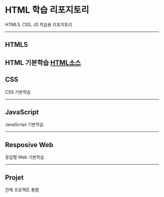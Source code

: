# HTML 학습 리포지토리
HTML5, CSS, JS 학습용 리포지토리

-------------------------------------
## HTML5
HTML 기본학습
[HTML소스](https://github.com/kg4543/StudyHtml/tree/main/01_HTML)
-------------------------------------
## CSS
CSS 기본학습

-------------------------------------
## JavaScript
JavaScript 기본학습

-------------------------------------
## Resposive Web
응답형 Web 기본학습

-------------------------------------
## Projet
전체 프로젝트 통합


